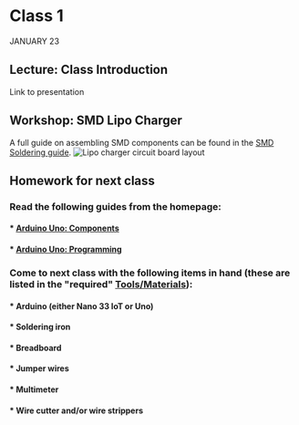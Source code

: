 # Class 1
JANUARY 23

## Lecture: Class Introduction
Link to presentation

## Workshop: SMD Lipo Charger
A full guide on assembling SMD components can be found in the [SMD Soldering guide](https://homemadehardware.com/guides/smd-soldering/).
![Lipo charger circuit board layout](https://raw.githubusercontent.com/andySigler/homemade-hardware/master/examples/Integrated-Circuits/lipo-charger-MCP73831/eagle/fab/lipo-charger.png)

## Homework for next class

### Read the following guides from the homepage:
#### * [Arduino Uno: Components](https://homemadehardware.com/guides/arduino-uno-components)
#### * [Arduino Uno: Programming](https://homemadehardware.com/guides/arduino-uno-programming)
### Come to next class with the following items in hand (these are listed in the "required" [Tools/Materials](https://homemadehardware.com/things)):
#### * Arduino (either Nano 33 IoT or Uno)
#### * Soldering iron
#### * Breadboard
#### * Jumper wires
#### * Multimeter
#### * Wire cutter and/or wire strippers
